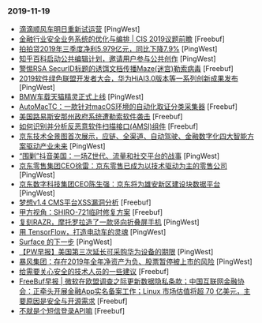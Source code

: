 ### 2019-11-19

* [滴滴顺风车明日重新试运营](https://www.pingwest.com/w/197978) [PingWest]
* [金融行业安全业务系统的优化与编排 | CIS 2019议题前瞻](https://www.freebuf.com/news/220057.html) [Freebuf]
* [拍拍贷2019年三季度净利5.979亿元，同比下降7.9%](https://www.pingwest.com/w/197974) [PingWest]
* [知乎百科启动公共编辑计划，邀请用户参与公共创作](https://www.pingwest.com/w/197967) [PingWest]
* [警惕RSA SecurID标题的诱饵文档传播Maze(迷宫)勒索病毒](https://www.freebuf.com/articles/system/220259.html) [Freebuf]
* [2019软件绿色联盟开发者大会，华为HiAI3.0版本等一系列创新成果发布](https://www.pingwest.com/w/197964) [PingWest]
* [BMW车载天猫精灵正式上线](https://www.pingwest.com/w/197959) [PingWest]
* [AutoMacTC：一款针对macOS环境的自动化取证分类采集器](https://www.freebuf.com/sectool/218812.html) [Freebuf]
* [美国路易斯安那州政府系统遭勒索软件袭击](https://www.freebuf.com/news/220472.html) [Freebuf]
* [如何识别并分析反恶意软件扫描接口(AMSI)组件](https://www.freebuf.com/articles/terminal/216921.html) [Freebuf]
* [京东技术全景图首次展示，应链、全渠道、自动驾驶、金融数字化四大智能方案驱动产业未来](https://www.pingwest.com/w/197952) [PingWest]
* [“围剿”抖音美国：一场Z世代、流量和社交平台的战事](https://www.pingwest.com/a/197949) [PingWest]
* [京东零售集团CEO徐雷：京东零售已成为以技术驱动为主的零售公司](https://www.pingwest.com/w/197942) [PingWest]
* [京东数字科技集团CEO陈生强：京东将为雄安新区建设块数据平台](https://www.pingwest.com/w/197941) [PingWest]
* [梦想v1.4 CMS平台XSS漏洞分析](https://www.freebuf.com/vuls/218838.html) [Freebuf]
* [甲方视角：SHIRO-721临时修复方案](https://www.freebuf.com/vuls/220143.html) [Freebuf]
* [复刻RAZR，摩托罗拉造了一款竖向折叠屏手机](https://www.pingwest.com/a/197726) [PingWest]
* [用 TensorFlow，打造电动车的灵魂](https://www.pingwest.com/a/197051) [PingWest]
* [Surface 的下一步](https://www.pingwest.com/a/197904) [PingWest]
* [【PW早报】美国第三次延长可采购华为设备的期限](https://www.pingwest.com/w/197920) [PingWest]
* [暴风集团：存在2019年全年净资产为负、股票暂停被上市的风险](https://www.pingwest.com/w/197925) [PingWest]
* [给需要关心安全的技术人员的一些建议](https://www.freebuf.com/articles/neopoints/218991.html) [Freebuf]
* [FreeBuf早报 | 微软在欧盟调查之际更新数据隐私条款；中国互联网金融协会：正牵头开展金融App实名备案工作；Linux 市场估值将超 70 亿美元，主要原因是安全与开源需求](https://www.freebuf.com/news/220407.html) [Freebuf]
* [不就是个短信登录API嘛](https://www.freebuf.com/articles/web/219304.html) [Freebuf]
